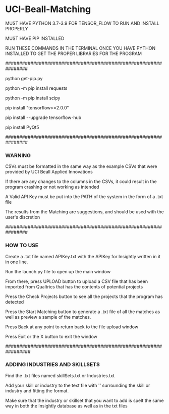 # UCI-Beall-Matching
MUST HAVE PYTHON 3.7-3.9 FOR TENSOR_FLOW TO RUN AND INSTALL PROPERLY

MUST HAVE PIP INSTALLED

RUN THESE COMMANDS IN THE TERMINAL ONCE YOU HAVE PYTHON INSTALLED TO GET THE PROPER LIBRARIES FOR THE PROGRAM

################################################################

python get-pip.py

python -m pip install requests

python -m pip install scipy

pip install "tensorflow>=2.0.0"

pip install --upgrade tensorflow-hub

pip install PyQt5

################################################################

### WARNING

CSVs must be formatted in the same way as the example CSVs that were provided by UCI Beall Applied Innovations

If there are any changes to the columns in the CSVs, it could result in the program crashing or not working as intended

A Valid API Key must be put into the PATH of the system in the form of a .txt file

The results from the Matching are suggestions, and should be used with the user's discretion

################################################################

### HOW TO USE

Create a .txt file named APIKey.txt with the APIKey for Insightly written in it in one line.

Run the launch.py file to open up the main window

From there, press UPLOAD button to upload a CSV file that has been imported from Qualtrics that has the contents of potential projects

Press the Check Projects button to see all the projects that the program has detected

Press the Start Matching button to generate a .txt file of all the matches as well as preview a sample of the matches.

Press Back at any point to return back to the file upload window

Press Exit or the X button to exit the window

#################################################################

### ADDING INDUSTRIES AND SKILLSETS

Find the .txt files named skillSets.txt or Industries.txt

Add your skill or industry to the text file with '' surrounding the skill or industry and fitting the format.

Make sure that the industry or skillset that you want to add is spelt the same way in both the Insightly database as well as in the txt files
